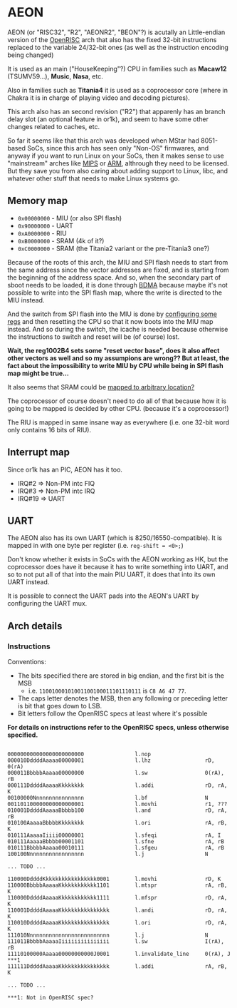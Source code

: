 # AEON

AEON (or "RISC32", "R2", "AEONR2", "BEON"?) is acutally an Little-endian version of the [OpenRISC](cpu/or1k.md) arch
that also has the fixed 32-bit instructions replaced to the variable 24/32-bit ones (as well as the instruction encoding being changed)

It is used as an main ("HouseKeeping"?) CPU in families such as **Macaw12** (TSUMV59...), **Music**, **Nasa**, etc.

Also in families such as **Titania4** it is used as a coprocessor core (where in Chakra it is in charge of playing video and decoding pictures).

This arch also has an second revision ("R2") that apparenly has an branch delay slot (an optional feature in or1k),
and seem to have some other changes related to caches, etc.

So far it seems like that this arch was developed when MStar had 8051-based SoCs, since this arch has seen only "Non-OS" firmwares,
and anyway if you want to run Linux on your SoCs,
then it makes sense to use "mainstream" arches like [MIPS](cpu/mips.md) or [ARM](cpu/arm.md), althrough they need to be licensed.
But they save you from also caring about adding support to Linux, libc, and whatever other stuff that needs to make Linux systems go. 

## Memory map

-  `0x00000000` - MIU (or also SPI flash)
-  `0x90000000` - UART
-  `0xA0000000` - RIU
-  `0xB0000000` - SRAM (4k of it?)
-  `0xC0000000` - SRAM (the Titania2 variant or the pre-Titania3 one?)

Because of the roots of this arch, the MIU and SPI flash needs to start from the same address
since the vector addresses are fixed, and is starting from the beginning of the address space.
And so, when the secondary part of sboot needs to be loaded, it is done through [BDMA](ip/bdma.md)
because maybe it's not possible to write into the SPI flash map, where the write is directed to the MIU instead.

And the switch from SPI flash into the MIU is done by [configuring some regs](https://github.com/neuschaefer/mstar-mboot/blob/962e8b8258378dded694883a9f9acb7058d34631/sboot/src/macaw12/bootaeonsysinit.c#L155)
and then resetting the CPU so that it now boots into the MIU map instead. And so during the switch, the icache is needed because otherwise
the instructions to switch and reset will be (of course) lost.

**Wait, the reg1002B4 sets some "reset vector base", does it also affect other vectors as well and so my assumpions are wrong??
But at least, the fact about the impossibility to write MIU by CPU while being in SPI flash map might be true...**

It also seems that SRAM could be [mapped to arbitrary location?](https://github.com/neuschaefer/mstar-mboot/blob/962e8b8258378dded694883a9f9acb7058d34631/sboot/src/macaw12/reset.S#L100)

The coprocessor of course doesn't need to do all of that because how it is going to be mapped is decided by other CPU. (because it's a coprocessor!)

The RIU is mapped in same insane way as everywhere (i.e. one 32-bit word only contains 16 bits of RIU).

## Interrupt map

Since or1k has an PIC, AEON has it too.

-  IRQ#2 => Non-PM intc FIQ
-  IRQ#3 => Non-PM intc IRQ
-  IRQ#19 => UART

## UART

The AEON also has its own UART (which is 8250/16550-compatible).
It is mapped in with one byte per register (i.e. `reg-shift = <0>;`)

Don't know whether it exists in SoCs with the AEON working as HK, but the coprocessor does have it because it has to write something into UART,
and so to not put all of that into the main PIU UART, it does that into its own UART instead.

It is possible to connect the UART pads into the AEON's UART by configuring the UART mux.

## Arch details

### Instructions

Conventions:
-  The bits specified there are stored in big endian, and the first bit is the MSB
   -  i.e. `11001000101001100100011101110111` is `C8 A6 47 77`.
-  The caps letter denotes the MSB, then any following or preceding letter is bit that goes down to LSB.
-  Bit letters follow the OpenRISC specs at least where it's possible

**For details on instructions refer to the OpenRISC specs, unless otherwise specified.**

```

000000000000000000000000                l.nop
000010DddddAaaaa00000001                l.lhz                 rD, 0(rA)
000011BbbbbAaaaa00000000                l.sw                  0(rA), rB
000111DddddAaaaaKkkkkkkk                l.addi                rD, rA, K
00100000Nnnnnnnnnnnnnnnn                l.bf                  N
001101100000000000000001                l.movhi               r1, ???
010001DddddAaaaaBbbbb100                l.and                 rD, rA, rB
010100AaaaaBbbbbKkkkkkkk                l.ori                 rA, rB, K
010111AaaaaIiiii00000001                l.sfeqi               rA, I
010111AaaaaBbbbb00001101                l.sfne                rA, rB
010111BbbbbAaaaa00010111                l.sfgeu               rA, rB
100100Nnnnnnnnnnnnnnnnnn                l.j                   N

... TODO ...

110000DddddKkkkkkkkkkkkkkkkk0001        l.movhi               rD, K
110000BbbbbAaaaaKkkkkkkkkkkk1101        l.mtspr               rA, rB, K
110000DddddAaaaaKkkkkkkkkkkk1111        l.mfspr               rD, rA, K
110001DddddAaaaaKkkkkkkkkkkkkkkk        l.andi                rD, rA, K
110010DddddAaaaaKkkkkkkkkkkkkkkk        l.ori                 rD, rA, K
111010Nnnnnnnnnnnnnnnnnnnnnnnnnn        l.j                   N
111011BbbbbAaaaaIiiiiiiiiiiiiiii        l.sw                  I(rA), rB
11110100000Aaaaa00000000000J0001        l.invalidate_line     0(rA), J    ***1
111111DddddAaaaaKkkkkkkkkkkkkkkk        l.addi                rA, rB, K

... TODO ...

***1: Not in OpenRISC spec?

```
